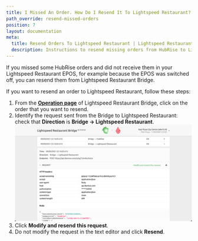 ```yaml
---
title: I Missed An Order. How Do I Resend It To Lightspeed Restaurant?
path_override: resend-missed-orders
position: 7
layout: documentation
meta:
  title: Resend Orders To Lightspeed Restaurant | Lightspeed Restaurant | HubRise
  description: Instructions to resend missing orders from HubRise to Lightspeed Restaurant.
---
```


If you missed some HubRise orders and did not receive them in your Lightspeed Restaurant EPOS, for example because the EPOS was switched off, you can resend them from Lightspeed Restaurant Bridge.

If you want to resend an order to Lightspeed Restaurant, follow these steps:

1. From the [**Operation page**](/apps/lightspeed-restaurant/user-interface#operation) of Lightspeed Restaurant Bridge, click on the order that you want to resend.
1. Identify the request sent from the Bridge to Lightspeed Restaurant: check that **Direction** is **Bridge → Lightspeed Restaurant**.
   ![Resend order request to Lightspeed Restaurant](./images/024-2x-lightspeed-resend-request.png)
1. Click **Modify and resend this request**.
1. Do not modify the request in the text editor and click **Resend**.
